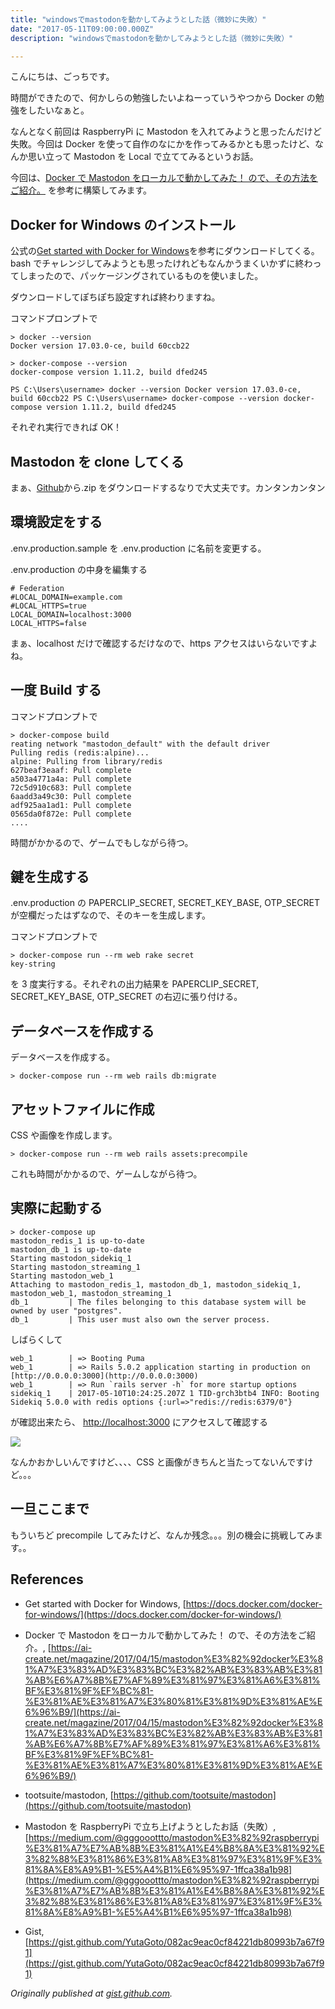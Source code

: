 ```yaml
---
title: "windowsでmastodonを動かしてみようとした話（微妙に失敗）"
date: "2017-05-11T09:00:00.000Z"
description: "windowsでmastodonを動かしてみようとした話（微妙に失敗）"

---
```


こんにちは、ごっちです。

時間ができたので、何かしらの勉強したいよねーっていうやつから Docker の勉強をしたいなぁと。

なんとなく前回は RaspberryPi に Mastodon を入れてみようと思ったんだけど失敗。今回は Docker を使って自作のなにかを作ってみるかとも思ったけど、なんか思い立って Mastodon を Local で立ててみるというお話。

今回は、[Docker で Mastodon をローカルで動かしてみた！ ので、その方法をご紹介。](https://ai-create.net/magazine/2017/04/15/mastodon%E3%82%92docker%E3%81%A7%E3%83%AD%E3%83%BC%E3%82%AB%E3%83%AB%E3%81%AB%E6%A7%8B%E7%AF%89%E3%81%97%E3%81%A6%E3%81%BF%E3%81%9F%EF%BC%81-%E3%81%AE%E3%81%A7%E3%80%81%E3%81%9D%E3%81%AE%E6%96%B9/) を参考に構築してみます。

## Docker for Windows のインストール

公式の[Get started with Docker for Windows](https://docs.docker.com/docker-for-windows/)を参考にダウンロードしてくる。 bash でチャレンジしてみようとも思ったけれどもなんかうまくいかずに終わってしまったので、パッケージングされているものを使いました。

ダウンロードしてぽちぽち設定すれば終わりますね。

コマンドプロンプトで

    > docker --version
    Docker version 17.03.0-ce, build 60ccb22

    > docker-compose --version
    docker-compose version 1.11.2, build dfed245

    PS C:\Users\username> docker --version Docker version 17.03.0-ce, build 60ccb22 PS C:\Users\username> docker-compose --version docker-compose version 1.11.2, build dfed245

それぞれ実行できれば OK！

## Mastodon を clone してくる

まぁ、[Github](https://github.com/tootsuite/mastodon)から.zip をダウンロードするなりで大丈夫です。カンタンカンタン

## 環境設定をする

.env.production.sample を .env.production に名前を変更する。

.env.production の中身を編集する

    # Federation
    #LOCAL_DOMAIN=example.com
    #LOCAL_HTTPS=true
    LOCAL_DOMAIN=localhost:3000
    LOCAL_HTTPS=false

まぁ、localhost だけで確認するだけなので、https アクセスはいらないですよね。

## 一度 Build する

コマンドプロンプトで

    > docker-compose build
    reating network "mastodon_default" with the default driver
    Pulling redis (redis:alpine)...
    alpine: Pulling from library/redis
    627beaf3eaaf: Pull complete
    a503a4771a4a: Pull complete
    72c5d910c683: Pull complete
    6aadd3a49c30: Pull complete
    adf925aa1ad1: Pull complete
    0565da0f872e: Pull complete
    ....

時間がかかるので、ゲームでもしながら待つ。

## 鍵を生成する

.env.production の PAPERCLIP_SECRET, SECRET_KEY_BASE, OTP_SECRET が空欄だったはずなので、そのキーを生成します。

コマンドプロンプトで

    > docker-compose run --rm web rake secret
    key-string

を 3 度実行する。それぞれの出力結果を PAPERCLIP_SECRET, SECRET_KEY_BASE, OTP_SECRET の右辺に張り付ける。

## データベースを作成する

データベースを作成する。

    > docker-compose run --rm web rails db:migrate

## アセットファイルに作成

CSS や画像を作成します。

    > docker-compose run --rm web rails assets:precompile

これも時間がかかるので、ゲームしながら待つ。

## 実際に起動する

    > docker-compose up
    mastodon_redis_1 is up-to-date
    mastodon_db_1 is up-to-date
    Starting mastodon_sidekiq_1
    Starting mastodon_streaming_1
    Starting mastodon_web_1
    Attaching to mastodon_redis_1, mastodon_db_1, mastodon_sidekiq_1, mastodon_web_1, mastodon_streaming_1
    db_1         | The files belonging to this database system will be owned by user "postgres".
    db_1         | This user must also own the server process.

しばらくして

    web_1        | => Booting Puma
    web_1        | => Rails 5.0.2 application starting in production on [http://0.0.0.0:3000](http://0.0.0.0:3000)
    web_1        | => Run `rails server -h` for more startup options
    sidekiq_1    | 2017-05-10T10:24:25.207Z 1 TID-grch3btb4 INFO: Booting Sidekiq 5.0.0 with redis options {:url=>"redis://redis:6379/0"}

が確認出来たら、 [http://localhost:3000](http://localhost:3000/) にアクセスして確認する

![](https://cdn-images-1.medium.com/max/4000/0*-mByBUVzw5XdHNtC.PNG)

なんかおかしいんですけど、、、、CSS と画像がきちんと当たってないんですけど。。。

## 一旦ここまで

もういちど precompile してみたけど、なんか残念。。。別の機会に挑戦してみます。。

## References

- Get started with Docker for Windows, [https://docs.docker.com/docker-for-windows/](https://docs.docker.com/docker-for-windows/)

- Docker で Mastodon をローカルで動かしてみた！ ので、その方法をご紹介。, [https://ai-create.net/magazine/2017/04/15/mastodon%E3%82%92docker%E3%81%A7%E3%83%AD%E3%83%BC%E3%82%AB%E3%83%AB%E3%81%AB%E6%A7%8B%E7%AF%89%E3%81%97%E3%81%A6%E3%81%BF%E3%81%9F%EF%BC%81-%E3%81%AE%E3%81%A7%E3%80%81%E3%81%9D%E3%81%AE%E6%96%B9/](https://ai-create.net/magazine/2017/04/15/mastodon%E3%82%92docker%E3%81%A7%E3%83%AD%E3%83%BC%E3%82%AB%E3%83%AB%E3%81%AB%E6%A7%8B%E7%AF%89%E3%81%97%E3%81%A6%E3%81%BF%E3%81%9F%EF%BC%81-%E3%81%AE%E3%81%A7%E3%80%81%E3%81%9D%E3%81%AE%E6%96%B9/)

- tootsuite/mastodon, [https://github.com/tootsuite/mastodon](https://github.com/tootsuite/mastodon)

- Mastodon を RaspberryPi で立ち上げようとしたお話（失敗）, [https://medium.com/@gggooottto/mastodon%E3%82%92raspberrypi%E3%81%A7%E7%AB%8B%E3%81%A1%E4%B8%8A%E3%81%92%E3%82%88%E3%81%86%E3%81%A8%E3%81%97%E3%81%9F%E3%81%8A%E8%A9%B1-%E5%A4%B1%E6%95%97-1ffca38a1b98](https://medium.com/@gggooottto/mastodon%E3%82%92raspberrypi%E3%81%A7%E7%AB%8B%E3%81%A1%E4%B8%8A%E3%81%92%E3%82%88%E3%81%86%E3%81%A8%E3%81%97%E3%81%9F%E3%81%8A%E8%A9%B1-%E5%A4%B1%E6%95%97-1ffca38a1b98)

- Gist, [https://gist.github.com/YutaGoto/082ac9eac0cf84221db80993b7a67f91](https://gist.github.com/YutaGoto/082ac9eac0cf84221db80993b7a67f91)

_Originally published at [gist.github.com](https://gist.github.com/YutaGoto/082ac9eac0cf84221db80993b7a67f91)._
